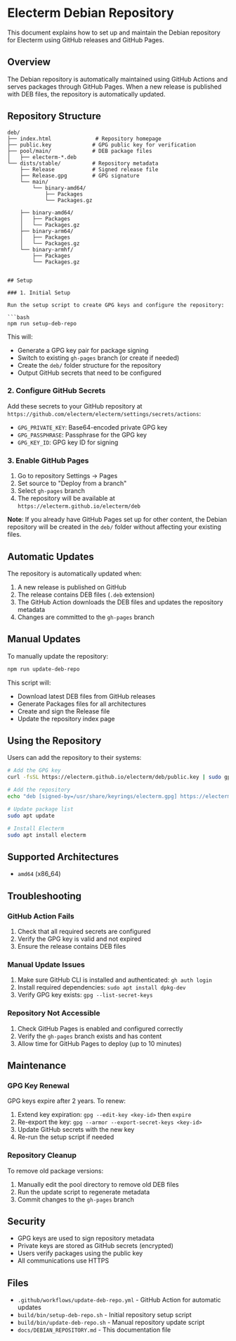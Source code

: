 # Electerm Debian Repository

This document explains how to set up and maintain the Debian repository for Electerm using GitHub releases and GitHub Pages.

## Overview

The Debian repository is automatically maintained using GitHub Actions and serves packages through GitHub Pages. When a new release is published with DEB files, the repository is automatically updated.

## Repository Structure

```
deb/
├── index.html              # Repository homepage
├── public.key             # GPG public key for verification
├── pool/main/             # DEB package files
│   ├── electerm-*.deb
└── dists/stable/          # Repository metadata
    ├── Release            # Signed release file
    ├── Release.gpg        # GPG signature
    └── main/
        └── binary-amd64/
            ├── Packages
            └── Packages.gz
```
        ├── binary-amd64/
        │   ├── Packages
        │   └── Packages.gz
        ├── binary-arm64/
        │   ├── Packages  
        │   └── Packages.gz
        └── binary-armhf/
            ├── Packages
            └── Packages.gz
```

## Setup

### 1. Initial Setup

Run the setup script to create GPG keys and configure the repository:

```bash
npm run setup-deb-repo
```

This will:

- Generate a GPG key pair for package signing
- Switch to existing `gh-pages` branch (or create if needed)
- Create the `deb/` folder structure for the repository
- Output GitHub secrets that need to be configured

### 2. Configure GitHub Secrets

Add these secrets to your GitHub repository at `https://github.com/electerm/electerm/settings/secrets/actions`:

- `GPG_PRIVATE_KEY`: Base64-encoded private GPG key
- `GPG_PASSPHRASE`: Passphrase for the GPG key
- `GPG_KEY_ID`: GPG key ID for signing

### 3. Enable GitHub Pages

1. Go to repository Settings → Pages
2. Set source to "Deploy from a branch"
3. Select `gh-pages` branch
4. The repository will be available at `https://electerm.github.io/electerm/deb`

**Note**: If you already have GitHub Pages set up for other content, the Debian repository will be created in the `deb/` folder without affecting your existing files.

## Automatic Updates

The repository is automatically updated when:

1. A new release is published on GitHub
2. The release contains DEB files (`.deb` extension)
3. The GitHub Action downloads the DEB files and updates the repository metadata
4. Changes are committed to the `gh-pages` branch

## Manual Updates

To manually update the repository:

```bash
npm run update-deb-repo
```

This script will:

- Download latest DEB files from GitHub releases
- Generate Packages files for all architectures
- Create and sign the Release file
- Update the repository index page

## Using the Repository

Users can add the repository to their systems:

```bash
# Add the GPG key
curl -fsSL https://electerm.github.io/electerm/deb/public.key | sudo gpg --dearmor -o /usr/share/keyrings/electerm.gpg

# Add the repository
echo "deb [signed-by=/usr/share/keyrings/electerm.gpg] https://electerm.github.io/electerm/deb stable main" | sudo tee /etc/apt/sources.list.d/electerm.list

# Update package list
sudo apt update

# Install Electerm
sudo apt install electerm
```

## Supported Architectures

- `amd64` (x86_64)

## Troubleshooting

### GitHub Action Fails

1. Check that all required secrets are configured
2. Verify the GPG key is valid and not expired
3. Ensure the release contains DEB files

### Manual Update Issues

1. Make sure GitHub CLI is installed and authenticated: `gh auth login`
2. Install required dependencies: `sudo apt install dpkg-dev`
3. Verify GPG key exists: `gpg --list-secret-keys`

### Repository Not Accessible

1. Check GitHub Pages is enabled and configured correctly
2. Verify the `gh-pages` branch exists and has content
3. Allow time for GitHub Pages to deploy (up to 10 minutes)

## Maintenance

### GPG Key Renewal

GPG keys expire after 2 years. To renew:

1. Extend key expiration: `gpg --edit-key <key-id>` then `expire`
2. Re-export the key: `gpg --armor --export-secret-keys <key-id>`
3. Update GitHub secrets with the new key
4. Re-run the setup script if needed

### Repository Cleanup

To remove old package versions:

1. Manually edit the pool directory to remove old DEB files
2. Run the update script to regenerate metadata
3. Commit changes to the `gh-pages` branch

## Security

- GPG keys are used to sign repository metadata
- Private keys are stored as GitHub secrets (encrypted)
- Users verify packages using the public key
- All communications use HTTPS

## Files

- `.github/workflows/update-deb-repo.yml` - GitHub Action for automatic updates
- `build/bin/setup-deb-repo.sh` - Initial repository setup script  
- `build/bin/update-deb-repo.sh` - Manual repository update script
- `docs/DEBIAN_REPOSITORY.md` - This documentation file
